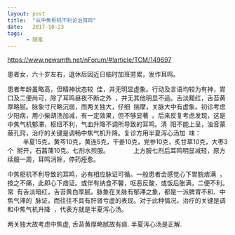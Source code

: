 ```yaml
---
layout: post
title:  "从中焦枢机不利论治耳鸣"
date:   2017-10-23
tags:
      - 随笔
---
```



https://www.newsmth.net/nForum/#!article/TCM/149697

患者女，六十岁左右，退休后因近日临时加班劳累，发作耳鸣。

患者年龄虽略高，但精神状态较 
佳，并无明显虚象。行动及言语均较为有神，胃口及二便尚可，除了耳鸣昼夜不断之外 
，并无其他明显不适。舌淡黯红，舌苔黄厚略腻。脉象寸尺略沉弱，而两关独大，仔细 
揣摩，关脉大中有虚象。初诊考虑少阳病，用小柴胡汤加减，有一定效果，但不够显著 
。后来反复考虑发现，这是中焦气机郁滞，枢纽不利，气血升降不调所导致的耳鸣。清 
阳不能上呈，浊音蒙蔽孔窍，治疗的关键是调畅中焦气机升降。复诊方用半夏泻心汤加 
味： 
  
         半夏15克，黄芩10克，黄连5克，干姜10克，党参10克，炙甘草10克，大枣3个 
掰开，石菖蒲10克。七剂水煎服。 
  
         上方服七剂后耳鸣明显减轻，原方续服一周，耳鸣消除，停药痊愈。



中焦枢机不利导致的耳鸣，必有相应脉证可循。一般患者会感觉心下胃脘痞满 
，按之不痛，此即心下痞证。或伴有纳食不馨，呕恶反酸，或饭后胀满，二便不利。常 
有舌淡暗红，舌苔黄白厚腻。脉象在关脉有郁滞之象，都是一派脾胃不和、中焦气滞的 
脉证，而往往不具有肝肾亏虚的表现。对于此种情况，治疗的关键是调和中焦气机升降 
，代表方就是半夏泻心汤。 



两关独大故考虑中焦虚, 舌苔黄厚略腻故有痰. 半夏泻心汤是正解.





